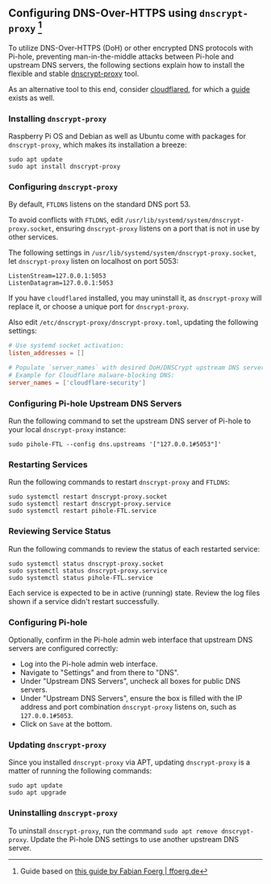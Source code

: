 ## Configuring DNS-Over-HTTPS using `dnscrypt-proxy` [^guide]

To utilize DNS-Over-HTTPS (DoH) or other encrypted DNS protocols with Pi-hole, preventing man-in-the-middle attacks between Pi-hole and upstream DNS servers, the following sections explain how to install the flexible and stable [dnscrypt-proxy](https://github.com/DNSCrypt/dnscrypt-proxy) tool.

As an alternative tool to this end, consider [cloudflared](https://github.com/cloudflare/cloudflared), for which a [guide](cloudflared.md) exists as well.

### Installing `dnscrypt-proxy`

Raspberry Pi OS and Debian as well as Ubuntu come with packages for `dnscrypt-proxy`, which makes its installation a breeze:

```shell
sudo apt update
sudo apt install dnscrypt-proxy
```

### Configuring `dnscrypt-proxy`

By default, `FTLDNS` listens on the standard DNS port 53.

To avoid conflicts with `FTLDNS`, edit `/usr/lib/systemd/system/dnscrypt-proxy.socket`, ensuring `dnscrypt-proxy` listens on a port that is not in use by other services.

The following settings in `/usr/lib/systemd/system/dnscrypt-proxy.socket`, let `dnscrypt-proxy` listen on localhost on port 5053:

```
ListenStream=127.0.0.1:5053
ListenDatagram=127.0.0.1:5053
```

If you have `cloudflared` installed, you may uninstall it, as `dnscrypt-proxy` will replace it, or choose a unique port for `dnscrypt-proxy`.

Also edit `/etc/dnscrypt-proxy/dnscrypt-proxy.toml`, updating the following settings:

```toml
# Use systemd socket activation:
listen_addresses = []

# Populate `server_names` with desired DoH/DNSCrypt upstream DNS servers listed in https://dnscrypt.info/public-servers/.
# Example for Cloudflare malware-blocking DNS:
server_names = ['cloudflare-security']
```

### Configuring Pi-hole Upstream DNS Servers

Run the following command to set the upstream DNS server of Pi-hole to your local `dnscrypt-proxy` instance:

```shell
sudo pihole-FTL --config dns.upstreams '["127.0.0.1#5053"]'
```

### Restarting Services

Run the following commands to restart `dnscrypt-proxy` and `FTLDNS`:

```shell
sudo systemctl restart dnscrypt-proxy.socket
sudo systemctl restart dnscrypt-proxy.service
sudo systemctl restart pihole-FTL.service
```

### Reviewing Service Status

Run the following commands to review the status of each restarted service:

```shell
sudo systemctl status dnscrypt-proxy.socket
sudo systemctl status dnscrypt-proxy.service
sudo systemctl status pihole-FTL.service
```

Each service is expected to be in active (running) state.
Review the log files shown if a service didn't restart successfully.

### Configuring Pi-hole

Optionally, confirm in the Pi-hole admin web interface that upstream DNS servers are configured correctly:

* Log into the Pi-hole admin web interface.
* Navigate to "Settings" and from there to "DNS".
* Under "Upstream DNS Servers", uncheck all boxes for public DNS servers.
* Under "Upstream DNS Servers", ensure the box is filled with the IP address and port combination `dnscrypt-proxy` listens on, such as `127.0.0.1#5053`.
* Click on `Save` at the bottom.

### Updating `dnscrypt-proxy`

Since you installed `dnscrypt-proxy` via APT, updating `dnscrypt-proxy` is a matter of running the following commands:

```shell
sudo apt update
sudo apt upgrade
```

### Uninstalling `dnscrypt-proxy`

To uninstall `dnscrypt-proxy`, run the command `sudo apt remove dnscrypt-proxy`.
Update the Pi-hole DNS settings to use another upstream DNS server.

[^guide]: Guide based on [this guide by Fabian Foerg | ffoerg.de](https://ffoerg.de/posts/2024-01-28.shtml)
